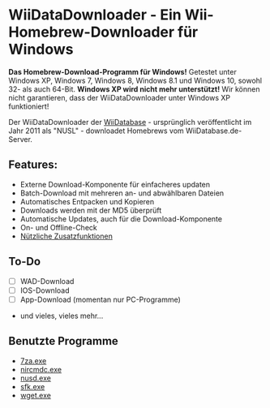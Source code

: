 WiiDataDownloader - Ein Wii-Homebrew-Downloader für Windows
===================

**Das Homebrew-Download-Programm für Windows!**
Getestet unter Windows XP, Windows 7, Windows 8, Windows 8.1 und Windows 10, sowohl 32- als auch 64-Bit. **Windows XP wird nicht mehr unterstützt!** Wir können nicht garantieren, dass der WiiDataDownloader unter Windows XP funktioniert!

Der WiiDataDownloader der [WiiDatabase](http://wiidatabase.de) - ursprünglich veröffentlicht im Jahr 2011 als "NUSL" - downloadet Homebrews vom WiiDatabase.de-Server.

## Features:
- Externe Download-Komponente für einfacheres updaten
- Batch-Download mit mehreren an- und abwählbaren Dateien
- Automatisches Entpacken und Kopieren
- Downloads werden mit der MD5 überprüft
- Automatische Updates, auch für die Download-Komponente
- On- und Offline-Check
- [Nützliche Zusatzfunktionen](https://github.com/Brawl345/WiiDataDownloader/wiki/Optionen)

## To-Do
- [ ] WAD-Download
- [ ] IOS-Download
- [ ] App-Download (momentan nur PC-Programme)
- und vieles, vieles mehr...

## Benutzte Programme
- [7za.exe](http://7-zip.org/download.html)
- [nircmdc.exe](http://www.nirsoft.net/utils/nircmd.html)
- [nusd.exe](https://github.com/wiiNinja/NUS.downloader.command.line)
- [sfk.exe](http://stahlworks.com/dev/swiss-file-knife.html)
- [wget.exe](http://users.ugent.be/~bpuype/wget/#download)
